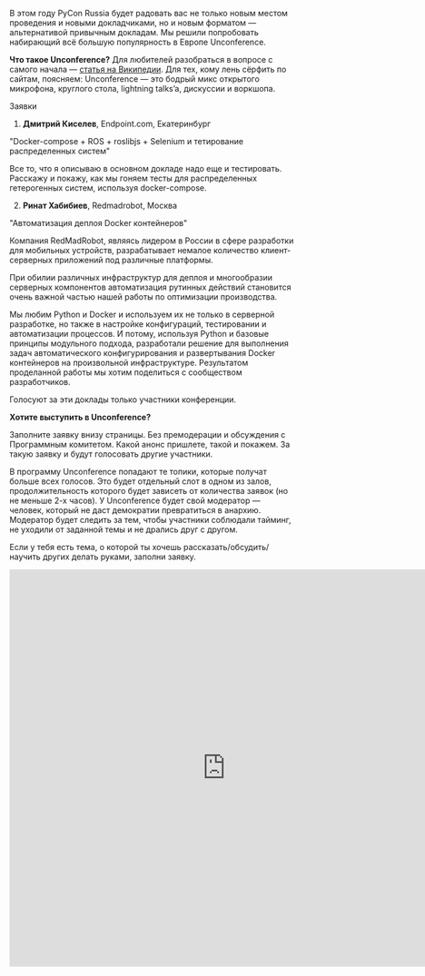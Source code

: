В этом году PyCon Russia будет радовать вас не только новым местом проведения и новыми докладчиками, но и новым форматом — альтернативой привычным докладам. Мы решили попробовать набирающий всё большую популярность в Европе Unconference.

<b>Что такое Unconference?</b>
Для любителей разобраться в вопросе с самого начала — [статья на Википедии](https://en.wikipedia.org/wiki/Unconference). Для тех, кому лень сёрфить по сайтам, поясняем: Unconference — это бодрый микс открытого микрофона, круглого стола, lightning talks’a, дискуссии и воркшопа. 

Заявки 

1. **Дмитрий Киселев**, Endpoint.com, Екатеринбург
    
"Docker-compose + ROS + roslibjs + Selenium и тетирование распределенных систем"

Все то, что я описываю в основном докладе надо еще и тестировать. Расскажу и покажу, как мы гоняем тесты для распределенных гетерогенных систем, используя docker-compose.
   
2. **Ринат Хабибиев**, Redmadrobot, Москва
    
"Автоматизация деплоя Docker контейнеров"

Компания RedMadRobot, являясь лидером в России в сфере разработки для мобильных устройств, разрабатывает немалое количество клиент-серверных приложений под различные платформы.

При обилии различных инфраструктур для деплоя и многообразии серверных компонентов автоматизация рутинных действий становится очень важной частью нашей работы по оптимизации производства.

Мы любим Python и Docker и используем их не только в серверной разработке, но также в настройке конфигураций, тестировании и автоматизации процессов. И потому, используя Python и базовые принципы модульного подхода, разработали решение для выполнения задач автоматического конфигурирования и развертывания Docker контейнеров на произвольной инфраструктуре. Результатом проделанной работы мы хотим поделиться с сообществом разработчиков.



Голосуют за эти доклады только участники конференции.

<b>Хотите выступить в Unconference?</b>

Заполните заявку внизу страницы. Без премодерации и обсуждения с Программным комитетом. Какой анонс пришлете, такой и покажем. За такую заявку и будут голосовать другие участники.

В программу Unconference попадают те топики, которые получат больше всех голосов. Это будет отдельный слот в одном из залов, продолжительность которого будет зависеть от количества заявок (но не меньше 2-х часов). 
У Unconference будет свой модератор — человек, который не даст демократии превратиться в анархию. Модератор будет следить за тем, чтобы участники соблюдали тайминг, не уходили от заданной темы и не дрались друг с другом.

Если у тебя есть тема, о которой ты хочешь рассказать/обсудить/научить других делать руками, заполни заявку.

<iframe src="https://docs.google.com/forms/d/1TNzV-6UsR6PwL4QOBpgxdAJTo8kIiw2EH9_Q_LEZ_rk/viewform?embedded=true" width="760" height="700" frameborder="0" marginheight="0" marginwidth="0">Загрузка...</iframe>
